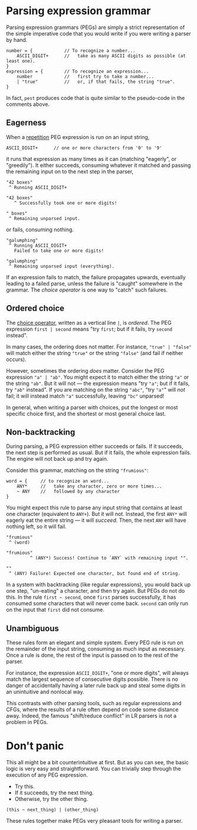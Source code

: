 # Parsing expression grammar

Parsing expression grammars (PEGs) are simply a strict representation of the
simple imperative code that you would write if you were writing a parser by
hand.

```
number = {            // To recognize a number...
    ASCII_DIGIT+      //   take as many ASCII digits as possible (at least one).
}
expression = {        // To recognize an expression...
    number            //   first try to take a number...
    | "true"          //   or, if that fails, the string "true".
}
```

In fact, `pest` produces code that is quite similar to the pseudo-code in the
comments above.

## Eagerness

When a [repetition] PEG expression is run on an input string,

```
ASCII_DIGIT+      // one or more characters from '0' to '9'
```

it runs that expression as many times as it can (matching "eagerly", or
"greedily"). It either succeeds, consuming whatever it matched and passing the
remaining input on to the next step in the parser,

```
"42 boxes"
 ^ Running ASCII_DIGIT+

"42 boxes"
   ^ Successfully took one or more digits!

" boxes"
 ^ Remaining unparsed input.
```

or fails, consuming nothing.

```
"galumphing"
 ^ Running ASCII_DIGIT+
   Failed to take one or more digits!

"galumphing"
 ^ Remaining unparsed input (everything).
```

If an expression fails to match, the failure propagates upwards, eventually
leading to a failed parse, unless the failure is "caught" somewhere in the
grammar. The *choice operator* is one way to "catch" such failures.

[repetition]: syntax.html#repetition

## Ordered choice

The [choice operator], written as a vertical line `|`, is *ordered*. The PEG
expression `first | second` means "try `first`; but if it fails, try `second`
instead".

In many cases, the ordering does not matter. For instance, `"true" | "false"`
will match either the string `"true"` or the string `"false"` (and fail if
neither occurs).

However, sometimes the ordering *does* matter. Consider the PEG expression `"a"
| "ab"`. You might expect it to match either the string `"a"` or the string
`"ab"`. But it will not &mdash; the expression means "try `"a"`; but if it
fails, try `"ab"` instead". If you are matching on the string `"abc"`, "try
`"a"`" will *not* fail; it will instead match `"a"` successfully, leaving
`"bc"` unparsed!

In general, when writing a parser with choices, put the longest or most
specific choice first, and the shortest or most general choice last.

[choice operator]: syntax.html#ordered-choice

## Non-backtracking

During parsing, a PEG expression either succeeds or fails. If it succeeds, the
next step is performed as usual. But if it fails, the whole expression fails.
The engine will not back up and try again.

Consider this grammar, matching on the string `"frumious"`:

```
word = {     // to recognize an word...
    ANY*     //   take any character, zero or more times...
    ~ ANY    //   followed by any character
}
```

You might expect this rule to parse any input string that contains at least one
character (equivalent to `ANY+`). But it will not. Instead, the first `ANY*`
will eagerly eat the entire string &mdash; it will *succeed*. Then, the next
`ANY` will have nothing left, so it will fail.

```
"frumious"
 ^ (word)

"frumious"
         ^ (ANY*) Success! Continue to `ANY` with remaining input "".

""
 ^ (ANY) Failure! Expected one character, but found end of string.
```

In a system with backtracking (like regular expressions), you would back up one
step, "un-eating" a character, and then try again. But PEGs do not do this. In
the rule `first ~ second`, once `first` parses successfully, it has consumed
some characters that will never come back. `second` can only run on the input
that `first` did not consume.

## Unambiguous

These rules form an elegant and simple system. Every PEG rule is run on the
remainder of the input string, consuming as much input as necessary. Once a
rule is done, the rest of the input is passed on to the rest of the parser.

For instance, the expression `ASCII_DIGIT+`, "one or more digits", will always
match the largest sequence of consecutive digits possible. There is no danger
of accidentally having a later rule back up and steal some digits in an
unintuitive and nonlocal way.

This contrasts with other parsing tools, such as regular expressions and CFGs,
where the results of a rule often depend on code some distance away. Indeed,
the famous "shift/reduce conflict" in LR parsers is not a problem in PEGs.

# Don't panic

This all might be a bit counterintuitive at first. But as you can see, the
basic logic is very easy and straightforward. You can trivially step through
the execution of any PEG expression.

- Try this.
- If it succeeds, try the next thing.
- Otherwise, try the other thing.

```
(this ~ next_thing) | (other_thing)
```

These rules together make PEGs very pleasant tools for writing a parser.
